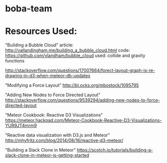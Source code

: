 boba-team
=========

Resources Used:
===============
"Building a Bubble Cloud"
article: http://vallandingham.me/building_a_bubble_cloud.html
code: https://github.com/vlandham/bubble_cloud
used: collide and gravity functions

http://stackoverflow.com/questions/17007664/forect-layout-graph-is-re-drawing-in-d3-when-meteor-db-updates

"Modifying a Force Layout"
http://bl.ocks.org/mbostock/1095795

"Adding New Nodes to Force Directed Layout"
http://stackoverflow.com/questions/9539294/adding-new-nodes-to-force-directed-layout

"Meteor Cookbook: Reactive D3 Visualizations"
https://meteor.hackpad.com/Meteor-Cookbook-Reactive-D3-Visualizations-YUR9JT4mrm9

"Reactive data visualization with D3.js and Meteor"
http://mhyfritz.com/blog/2014/08/16/reactive-d3-meteor/

"Building a Slack Clone in Meteor"
https://scotch.io/tutorials/building-a-slack-clone-in-meteor-js-getting-started